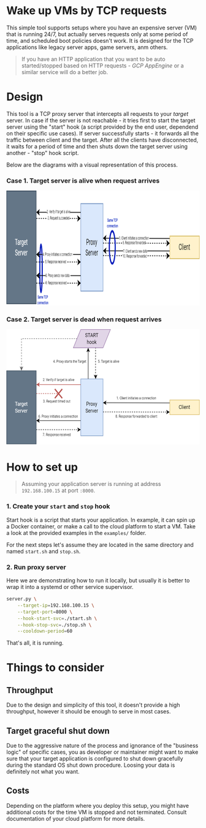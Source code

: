 # Wake up VMs by TCP requests

This simple tool supports setups where you have an expensive server (VM) that is running 24/7, but actually serves requests only at some period of time, and scheduled boot policies doesn't work. It is designed for the TCP applications like legacy server apps, game servers, anm others.

> If you have an HTTP application that you want to be auto started/stopped based on HTTP requests - _GCP AppEngine_ or a similar service will do a better job.

# Design

This tool is a TCP proxy server that intercepts all requests to your _target_ server. In case if the server is not reachable - it tries first to start the target server using the "start" hook (a script provided by the end user, dependend on their specific use cases). If server successfully starts - it forwards all the traffic between client and the target. After all the clients have disconnected, it waits for a period of time and then shuts down the target server using another - "stop" hook script.

Below are the diagrams with a visual representation of this process.

### Case 1. Target server is alive when request arrives

<img src="docs/proxy_arch_when_target_alive.png" style="height: 300px">

### Case 2. Target server is dead when request arrives

<img src="docs/proxy_arch_when_target_dead.png" style="height: 300px">

# How to set up

> Assuming your application server is running at address `192.168.100.15` at port `:8000`.

### 1. Create your `start` and `stop` hook

Start hook is a script that starts your application. In example, it can spin up a Docker container, or make a call to the cloud platform to start a VM. Take a look at the provided examples in the `examples/` folder.

For the next steps let's assume they are located in the same directory and named `start.sh` and `stop.sh`.

### 2. Run proxy server

Here we are demonstrating how to run it locally, but usually it is better to wrap it into a systemd or other service supervisor.

```bash
server.py \
    --target-ip=192.168.100.15 \
    --target-port=8000 \
    --hook-start-svc=./start.sh \
    --hook-stop-svc=./stop.sh \
    --cooldown-period=60
```

That's all, it is running.

# Things to consider

## Throughput

Due to the design and simplicity of this tool, it doesn't provide a high throughput, however it should be enough to serve in most cases.

## Target graceful shut down

Due to the aggressive nature of the process and ignorance of the "business logic" of specific cases, you as developer or maintainer might want to make sure that your target application is configured to shut down gracefully during the standard OS shut down procedure. Loosing your data is definitely not what you want. 

## Costs

Depending on the platform where you deploy this setup, you might have additional costs for the time VM is stopped and not terminated. Consult documentation of your cloud platform for more details.
